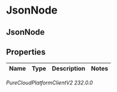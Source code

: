 # JsonNode

## JsonNode

## Properties

|Name | Type | Description | Notes|
|------------ | ------------- | ------------- | -------------|



_PureCloudPlatformClientV2 232.0.0_
